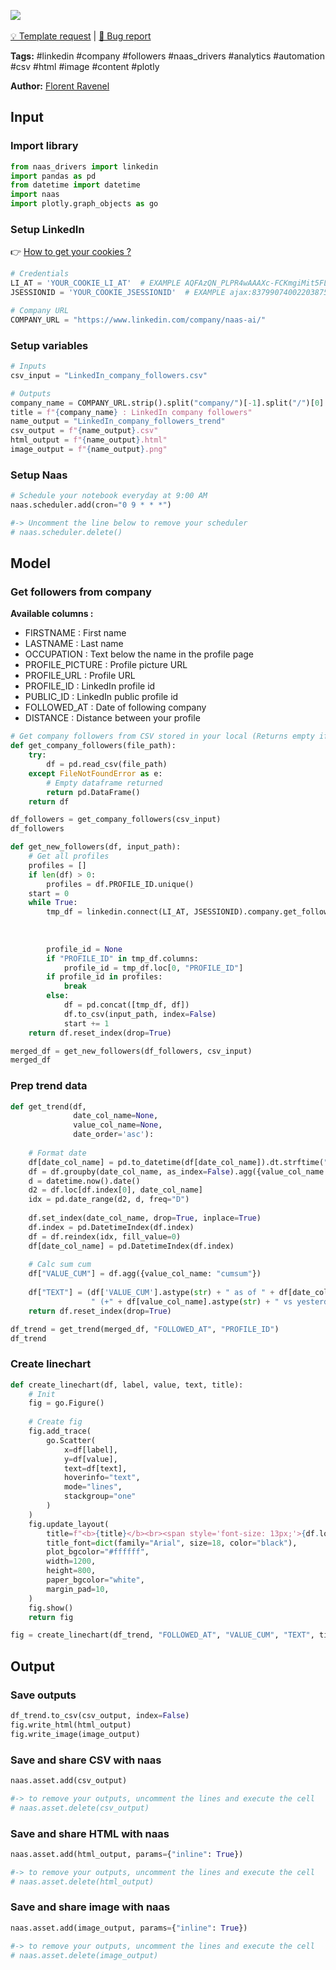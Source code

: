 <a href="https://app.naas.ai/user-redirect/naas/downloader?url=https://raw.githubusercontent.com/jupyter-naas/awesome-notebooks/master/LinkedIn/LinkedIn_Follow_company_followers.ipynb" target="_parent"><img src="https://naasai-public.s3.eu-west-3.amazonaws.com/open_in_naas.svg"/></a><br><br><a href="https://github.com/jupyter-naas/awesome-notebooks/issues/new?assignees=&labels=&template=template-request.md&title=Tool+-+Action+of+the+notebook+">💡 Template request</a> | <a href="https://github.com/jupyter-naas/awesome-notebooks/issues/new?assignees=&labels=&template=bug_report.md&title=LinkedIn+-+Follow+company+followers:+Error+short+description">🚨 Bug report</a>

**Tags:** #linkedin #company #followers #naas_drivers #analytics #automation #csv #html #image #content #plotly

**Author:** [Florent Ravenel](https://www.linkedin.com/in/florent-ravenel/)

## Input

### Import library


```python
from naas_drivers import linkedin
import pandas as pd
from datetime import datetime
import naas
import plotly.graph_objects as go
```

### Setup LinkedIn
👉 <a href='https://www.notion.so/LinkedIn-driver-Get-your-cookies-d20a8e7e508e42af8a5b52e33f3dba75'>How to get your cookies ?</a>


```python
# Credentials
LI_AT = 'YOUR_COOKIE_LI_AT'  # EXAMPLE AQFAzQN_PLPR4wAAAXc-FCKmgiMit5FLdY1af3-2
JSESSIONID = 'YOUR_COOKIE_JSESSIONID'  # EXAMPLE ajax:8379907400220387585

# Company URL
COMPANY_URL = "https://www.linkedin.com/company/naas-ai/"
```

### Setup variables


```python
# Inputs
csv_input = "LinkedIn_company_followers.csv"

# Outputs
company_name = COMPANY_URL.strip().split("company/")[-1].split("/")[0]
title = f"{company_name} : LinkedIn company followers"
name_output = "LinkedIn_company_followers_trend"
csv_output = f"{name_output}.csv"
html_output = f"{name_output}.html"
image_output = f"{name_output}.png"
```

### Setup Naas


```python
# Schedule your notebook everyday at 9:00 AM
naas.scheduler.add(cron="0 9 * * *")

#-> Uncomment the line below to remove your scheduler
# naas.scheduler.delete()
```

## Model

### Get followers from company
**Available columns :**
- FIRSTNAME : First name
- LASTNAME : Last name
- OCCUPATION : Text below the name in the profile page
- PROFILE_PICTURE : Profile picture URL
- PROFILE_URL : Profile URL
- PROFILE_ID : LinkedIn profile id
- PUBLIC_ID : LinkedIn public profile id
- FOLLOWED_AT : Date of following company
- DISTANCE : Distance between your profile


```python
# Get company followers from CSV stored in your local (Returns empty if CSV does not exist)
def get_company_followers(file_path):
    try:
        df = pd.read_csv(file_path)
    except FileNotFoundError as e:
        # Empty dataframe returned
        return pd.DataFrame()
    return df

df_followers = get_company_followers(csv_input)
df_followers
```


```python
def get_new_followers(df, input_path):
    # Get all profiles
    profiles = []
    if len(df) > 0:
        profiles = df.PROFILE_ID.unique()
    start = 0
    while True:
        tmp_df = linkedin.connect(LI_AT, JSESSIONID).company.get_followers(COMPANY_URL,
                                                                           start=start,
                                                                           limit=1,
                                                                           sleep=False)
        profile_id = None
        if "PROFILE_ID" in tmp_df.columns:
            profile_id = tmp_df.loc[0, "PROFILE_ID"]
        if profile_id in profiles:
            break
        else:
            df = pd.concat([tmp_df, df])
            df.to_csv(input_path, index=False)
            start += 1
    return df.reset_index(drop=True)

merged_df = get_new_followers(df_followers, csv_input)
merged_df
```

### Prep trend data


```python
def get_trend(df,
              date_col_name=None,
              value_col_name=None,
              date_order='asc'):
    
    # Format date
    df[date_col_name] = pd.to_datetime(df[date_col_name]).dt.strftime("%Y-%m-%d")
    df = df.groupby(date_col_name, as_index=False).agg({value_col_name: "count"})
    d = datetime.now().date()
    d2 = df.loc[df.index[0], date_col_name]
    idx = pd.date_range(d2, d, freq="D")
    
    df.set_index(date_col_name, drop=True, inplace=True)
    df.index = pd.DatetimeIndex(df.index)
    df = df.reindex(idx, fill_value=0)
    df[date_col_name] = pd.DatetimeIndex(df.index)
    
    # Calc sum cum
    df["VALUE_CUM"] = df.agg({value_col_name: "cumsum"})
    
    df["TEXT"] = (df['VALUE_CUM'].astype(str) + " as of " + df[date_col_name].dt.strftime("%Y-%m-%d") +
                  " (+" + df[value_col_name].astype(str) + " vs yesterday)")
    return df.reset_index(drop=True)

df_trend = get_trend(merged_df, "FOLLOWED_AT", "PROFILE_ID")
df_trend
```

### Create linechart


```python
def create_linechart(df, label, value, text, title):
    # Init
    fig = go.Figure()
    
    # Create fig
    fig.add_trace(
        go.Scatter(
            x=df[label],
            y=df[value],
            text=df[text],
            hoverinfo="text",
            mode="lines",
            stackgroup="one"
        )
    )
    fig.update_layout(
        title=f"<b>{title}</b><br><span style='font-size: 13px;'>{df.loc[df.index[-1], 'TEXT']}</span>",
        title_font=dict(family="Arial", size=18, color="black"),
        plot_bgcolor="#ffffff",
        width=1200,
        height=800,
        paper_bgcolor="white",
        margin_pad=10,
    )
    fig.show()
    return fig

fig = create_linechart(df_trend, "FOLLOWED_AT", "VALUE_CUM", "TEXT", title)
```

## Output

### Save outputs


```python
df_trend.to_csv(csv_output, index=False)
fig.write_html(html_output)
fig.write_image(image_output)
```

### Save and share CSV with naas


```python
naas.asset.add(csv_output)

#-> to remove your outputs, uncomment the lines and execute the cell
# naas.asset.delete(csv_output)
```

### Save and share HTML with naas


```python
naas.asset.add(html_output, params={"inline": True})

#-> to remove your outputs, uncomment the lines and execute the cell
# naas.asset.delete(html_output)
```

### Save and share image with naas


```python
naas.asset.add(image_output, params={"inline": True})

#-> to remove your outputs, uncomment the lines and execute the cell
# naas.asset.delete(image_output)
```
